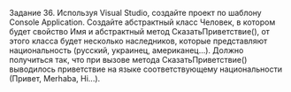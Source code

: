 Задание 36. Используя Visual Studio, создайте проект по шаблону Console Application.
Создайте абстрактный класс Человек, в котором будет свойство Имя и абстрактный метод СказатьПриветствие(), от этого класса будет несколько наследников, которые представляют национальность (русский, украинец, американец...). Должно получиться так, что при вызове метода СказатьПриветствие() выводилось приветствие на языке соответствующему национальности (Привет, Merhaba, Hi...).

